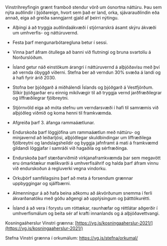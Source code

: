 Vinstrihreyfingin grænt framboð stendur vörð um ósnortna náttúru. Þau sem nýta auðlindir í þjóðareign, hvort sem það er land, orka, sjávarauðlindin eða annað, eiga að greiða sanngjarnt gjald af þeirri nýtingu.

-   Alþingi á að tryggja auðlindaákvæði í stjórnarskrá ásamt skýru ákvæði um umhverfis- og náttúruvernd.

-   Festa þarf mengunarbótaregluna betur í sessi.

-   Vinna þarf áfram ötullega að banni við flutningi og bruna svartolíu á Norðurslóðum.

-   Ísland getur náð einstökum árangri í náttúruvernd á alþjóðavísu með því að vernda óbyggð víðerni. Stefna ber að verndun 30% svæða á landi og á hafi fyrir árið 2030.

-   Stofna ber þjóðgarð á miðhálendi Íslands og þjóðgarð á Vestfjörðum. Slíkir þjóðgarðar eru einnig mikilvægir til að tryggja vernd jarðfræðilegrar og líffræðilegrar fjölbreytni.

-   Stjórnvöld eiga að móta stefnu um verndarsvæði í hafi til samræmis við alþjóðleg viðmið og koma henni til framkvæmda.

-   Afgreiða þarf 3. áfanga rammaáætlunar.

-   Endurskoða þarf löggjöfina um rammaáætlun með náttúru- og minjavernd að leiðarljósi, alþjóðlegar skuldbindingar um líffræðilega fjölbreytni og landslagsheildir og byggja jafnframt á mati á framkvæmd gildandi löggjafar í samráði við hagaðila og sérfræðinga.

-   Endurskoða þarf stærðarviðmið virkjanaframkvæmda þar sem megavött eru ómarktækur mælikvarði á umhverfisáhrif og halda þarf áfram vinnu við endurskoðun á regluverki vegna vindorku.

-   Orkuþörf samfélagsins þarf að meta á forsendum grænnar uppbyggingar og sjálfbærni.

-   Almenningur á að hafa beina aðkomu að ákvörðunum snemma í ferli ákvarðanatöku með góðu aðgengi að upplýsingum og þátttökurétti.

-   Ísland á að vera í forystu um róttækar, raunhæfar og réttlátar aðgerðir í umhverfismálum og beita sér af krafti innanlands og á alþjóðavettvangi.

Kosningaáherslur Vinstri grænna: [https://vg.is/kosningaaherslur-2021/](https://vg.is/kosningaaherslur-2021/)

Stefna Vinstri grænna í orkumálum: <https://vg.is/stefna/orkumal/>
